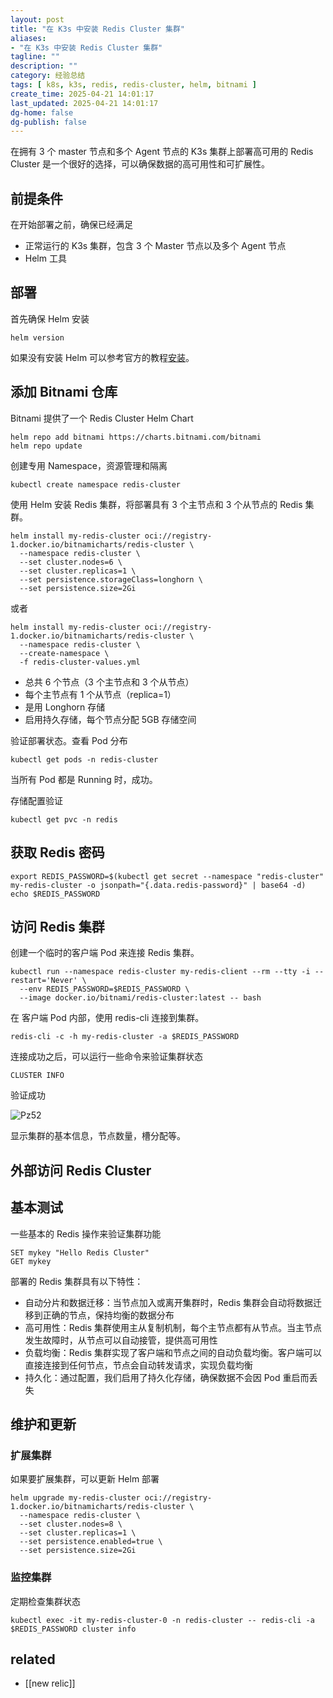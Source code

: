 ```yaml
---
layout: post
title: "在 K3s 中安装 Redis Cluster 集群"
aliases:
- "在 K3s 中安装 Redis Cluster 集群"
tagline: ""
description: ""
category: 经验总结
tags: [ k8s, k3s, redis, redis-cluster, helm, bitnami ]
create_time: 2025-04-21 14:01:17
last_updated: 2025-04-21 14:01:17
dg-home: false
dg-publish: false
---
```


在拥有 3 个 master 节点和多个 Agent 节点的 K3s 集群上部署高可用的 Redis Cluster 是一个很好的选择，可以确保数据的高可用性和可扩展性。

## 前提条件

在开始部署之前，确保已经满足

- 正常运行的 K3s 集群，包含 3 个 Master 节点以及多个 Agent 节点
- Helm 工具

## 部署

首先确保 Helm 安装

```
helm version
```

如果没有安装 Helm 可以参考官方的教程[安装](https://helm.sh/docs/intro/install/)。

## 添加 Bitnami 仓库

Bitnami 提供了一个 Redis Cluster Helm Chart

```
helm repo add bitnami https://charts.bitnami.com/bitnami
helm repo update
```

创建专用 Namespace，资源管理和隔离

```
kubectl create namespace redis-cluster
```

使用 Helm 安装 Redis 集群，将部署具有 3 个主节点和 3 个从节点的 Redis 集群。

```
helm install my-redis-cluster oci://registry-1.docker.io/bitnamicharts/redis-cluster \
  --namespace redis-cluster \
  --set cluster.nodes=6 \
  --set cluster.replicas=1 \
  --set persistence.storageClass=longhorn \
  --set persistence.size=2Gi
```

或者 

```
helm install my-redis-cluster oci://registry-1.docker.io/bitnamicharts/redis-cluster \
  --namespace redis-cluster \
  --create-namespace \
  -f redis-cluster-values.yml
```

- 总共 6 个节点（3 个主节点和 3 个从节点）
- 每个主节点有 1 个从节点（replica=1）
- 是用 Longhorn 存储
- 启用持久存储，每个节点分配 5GB 存储空间

验证部署状态。查看 Pod 分布

```
kubectl get pods -n redis-cluster
```

当所有 Pod 都是 Running 时，成功。

存储配置验证

```
kubectl get pvc -n redis
```

## 获取 Redis 密码

```
export REDIS_PASSWORD=$(kubectl get secret --namespace "redis-cluster" my-redis-cluster -o jsonpath="{.data.redis-password}" | base64 -d)
echo $REDIS_PASSWORD
```


## 访问 Redis 集群

创建一个临时的客户端 Pod 来连接 Redis 集群。

```
kubectl run --namespace redis-cluster my-redis-client --rm --tty -i --restart='Never' \
  --env REDIS_PASSWORD=$REDIS_PASSWORD \
  --image docker.io/bitnami/redis-cluster:latest -- bash
```

在 客户端 Pod 内部，使用 redis-cli 连接到集群。

```
redis-cli -c -h my-redis-cluster -a $REDIS_PASSWORD
```

连接成功之后，可以运行一些命令来验证集群状态

```
CLUSTER INFO
```

验证成功

![Pz52](https://photo.einverne.info/images/2025/04/21/Pz52.png)

显示集群的基本信息，节点数量，槽分配等。

## 外部访问 Redis Cluster




## 基本测试

一些基本的 Redis 操作来验证集群功能

```
SET mykey "Hello Redis Cluster"
GET mykey
```

部署的 Redis 集群具有以下特性：

- 自动分片和数据迁移：当节点加入或离开集群时，Redis 集群会自动将数据迁移到正确的节点，保持均衡的数据分布
- 高可用性：Redis 集群使用主从复制机制，每个主节点都有从节点。当主节点发生故障时，从节点可以自动接管，提供高可用性
- 负载均衡：Redis 集群实现了客户端和节点之间的自动负载均衡。客户端可以直接连接到任何节点，节点会自动转发请求，实现负载均衡
- 持久化：通过配置，我们启用了持久化存储，确保数据不会因 Pod 重启而丢失

## 维护和更新

### 扩展集群

如果要扩展集群，可以更新 Helm 部署

```
helm upgrade my-redis-cluster oci://registry-1.docker.io/bitnamicharts/redis-cluster \
  --namespace redis-cluster \
  --set cluster.nodes=8 \
  --set cluster.replicas=1 \
  --set persistence.enabled=true \
  --set persistence.size=2Gi
```

### 监控集群

定期检查集群状态

```
kubectl exec -it my-redis-cluster-0 -n redis-cluster -- redis-cli -a $REDIS_PASSWORD cluster info
```

## related

- [[new relic]]
